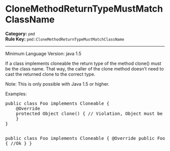 # CloneMethodReturnTypeMustMatchClassName
**Category:** `pmd`<br/>
**Rule Key:** `pmd:CloneMethodReturnTypeMustMatchClassName`<br/>


-----

<p>Minimum Language Version: java 1.5</p>
<p>
  If a class implements cloneable the return type of the method clone() must be the class name. That way, the caller of
  the clone method doesn’t need to cast the returned clone to the correct type.
</p>
<p>
  Note: This is only possible with Java 1.5 or higher.
</p>

<p>Examples:</p>
<pre>
public class Foo implements Cloneable {
    @Override
    protected Object clone() { // Violation, Object must be Foo
    }
}

public class Foo implements Cloneable {
    @Override
    public Foo clone() { //Ok
    }
}
</pre>
